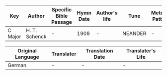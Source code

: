 Key | Author   | Specific Bible Passage     |Hymn Date |Author's life |Tune |Metrical Pattern   |Composer/Source
-- | --------- | ---------------------------|----------|--------------|-----|-------------------|-------------  
C Major |H. T. Schenck |- |1908 |- |NEANDER |- |J. Neander

Original Language | Translater | Translation Date   | Translater's Life  
----------------- | --------- | --------------------|-------------     
German |- |- |-
